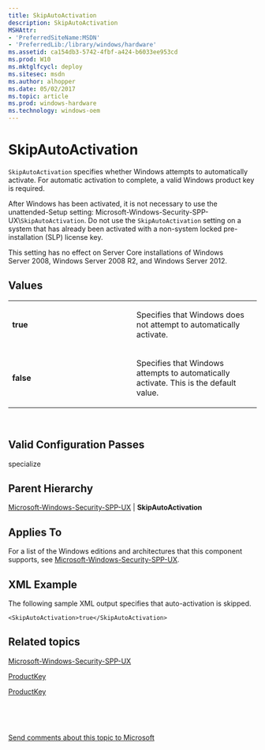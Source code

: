 ```yaml
---
title: SkipAutoActivation
description: SkipAutoActivation
MSHAttr:
- 'PreferredSiteName:MSDN'
- 'PreferredLib:/library/windows/hardware'
ms.assetid: ca154db3-5742-4fbf-a424-b6033ee953cd
ms.prod: W10
ms.mktglfcycl: deploy
ms.sitesec: msdn
ms.author: alhopper
ms.date: 05/02/2017
ms.topic: article
ms.prod: windows-hardware
ms.technology: windows-oem
---
```


# SkipAutoActivation


`SkipAutoActivation` specifies whether Windows attempts to automatically activate. For automatic activation to complete, a valid Windows product key is required.

After Windows has been activated, it is not necessary to use the unattended-Setup setting: Microsoft-Windows-Security-SPP-UX\\`SkipAutoActivation`. Do not use the `SkipAutoActivation` setting on a system that has already been activated with a non-system locked pre-installation (SLP) license key.

This setting has no effect on Server Core installations of Windows Server 2008, Windows Server 2008 R2, and Windows Server 2012.

## Values


<table>
<colgroup>
<col width="50%" />
<col width="50%" />
</colgroup>
<tbody>
<tr class="odd">
<td><p><strong>true</strong></p></td>
<td><p>Specifies that Windows does not attempt to automatically activate.</p></td>
</tr>
<tr class="even">
<td><p><strong>false</strong></p></td>
<td><p>Specifies that Windows attempts to automatically activate. This is the default value.</p></td>
</tr>
</tbody>
</table>

 

## Valid Configuration Passes


specialize

## Parent Hierarchy


[Microsoft-Windows-Security-SPP-UX](microsoft-windows-security-spp-ux.md) | **SkipAutoActivation**

## Applies To


For a list of the Windows editions and architectures that this component supports, see [Microsoft-Windows-Security-SPP-UX](microsoft-windows-security-spp-ux.md).

## XML Example


The following sample XML output specifies that auto-activation is skipped.

``` syntax
<SkipAutoActivation>true</SkipAutoActivation>
```

## Related topics


[Microsoft-Windows-Security-SPP-UX](microsoft-windows-security-spp-ux.md)

[ProductKey](microsoft-windows-shell-setup-productkey.md)

[ProductKey](microsoft-windows-setup-userdata-productkey.md)

 

 

[Send comments about this topic to Microsoft](mailto:wsddocfb@microsoft.com?subject=Documentation%20feedback%20%5Bp_unattend\p_unattend%5D:%20SkipAutoActivation%20%20RELEASE:%20%2810/3/2016%29&body=%0A%0APRIVACY%20STATEMENT%0A%0AWe%20use%20your%20feedback%20to%20improve%20the%20documentation.%20We%20don't%20use%20your%20email%20address%20for%20any%20other%20purpose,%20and%20we'll%20remove%20your%20email%20address%20from%20our%20system%20after%20the%20issue%20that%20you're%20reporting%20is%20fixed.%20While%20we're%20working%20to%20fix%20this%20issue,%20we%20might%20send%20you%20an%20email%20message%20to%20ask%20for%20more%20info.%20Later,%20we%20might%20also%20send%20you%20an%20email%20message%20to%20let%20you%20know%20that%20we've%20addressed%20your%20feedback.%0A%0AFor%20more%20info%20about%20Microsoft's%20privacy%20policy,%20see%20http://privacy.microsoft.com/default.aspx. "Send comments about this topic to Microsoft")






